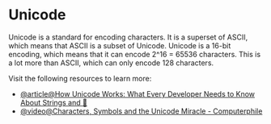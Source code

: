 # Unicode

Unicode is a standard for encoding characters. It is a superset of ASCII, which means that ASCII is a subset of Unicode. Unicode is a 16-bit encoding, which means that it can encode 2^16 = 65536 characters. This is a lot more than ASCII, which can only encode 128 characters.

Visit the following resources to learn more:

- [@article@How Unicode Works: What Every Developer Needs to Know About Strings and 🦄](https://deliciousbrains.com/how-unicode-works/)
- [@video@Characters, Symbols and the Unicode Miracle - Computerphile](https://www.youtube.com/watch?v=MijmeoH9LT4)